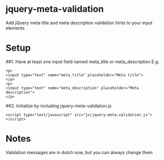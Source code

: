 # jquery-meta-validation
Add jQuery meta title and meta description validation hints to your input elements.

# Setup

##1. Have at least one input field named meta_title or meta_description
E.g.
```
<p>
<input type="text" name="meta_title" placeholder="Meta title">
</p>
<p>
<input type="text" name="meta_description" placeholder="Meta description">
</p>
```

##2. Initialize by including jquery-meta-validation.js
```
<script type="text/javascript" src="js/jquery-meta-validation.js"></script>
```

# Notes
Validation messages are in dutch now, but you can always change them
